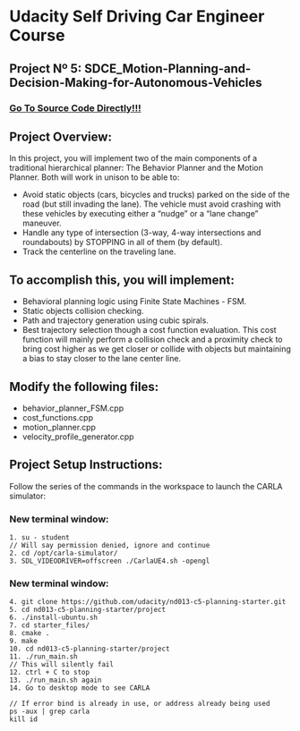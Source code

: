 # **Udacity Self Driving Car Engineer Course**

## **Project Nº 5: SDCE_Motion-Planning-and-Decision-Making-for-Autonomous-Vehicles**

### [Go To Source Code Directly!!!]()

## **Project Overview:** <br />

In this project, you will implement two of the main components of a traditional hierarchical planner: The Behavior Planner and the Motion Planner. Both will work in unison to be able to:<br />

- Avoid static objects (cars, bicycles and trucks) parked on the side of the road (but still invading the lane). The vehicle must avoid crashing with these vehicles by executing either a “nudge” or a “lane change” maneuver.<br />
- Handle any type of intersection (3-way, 4-way intersections and roundabouts) by STOPPING in all of them (by default).<br />
- Track the centerline on the traveling lane.<br />

## **To accomplish this, you will implement:** <br />

- Behavioral planning logic using Finite State Machines - FSM.<br />
- Static objects collision checking.<br />
- Path and trajectory generation using cubic spirals.<br />
- Best trajectory selection though a cost function evaluation. This cost function will mainly perform a collision check and a proximity check to bring cost higher as we get closer or collide with objects but maintaining a bias to stay closer to the lane center line.<br />

## **Modify the following files:** <br />
- behavior_planner_FSM.cpp<br />
- cost_functions.cpp<br />
- motion_planner.cpp<br />
- velocity_profile_generator.cpp<br />

## **Project Setup Instructions:** <br />

Follow the series of the commands in the workspace to launch the CARLA simulator:<br />

### **New terminal window:**<br />
```
1. su - student
// Will say permission denied, ignore and continue 
2. cd /opt/carla-simulator/
3. SDL_VIDEODRIVER=offscreen ./CarlaUE4.sh -opengl
```

### **New terminal window:** <br />
```
4. git clone https://github.com/udacity/nd013-c5-planning-starter.git
5. cd nd013-c5-planning-starter/project
6. ./install-ubuntu.sh
7. cd starter_files/
8. cmake .
9. make
10. cd nd013-c5-planning-starter/project
11. ./run_main.sh
// This will silently fail 
12. ctrl + C to stop 
13. ./run_main.sh again
14. Go to desktop mode to see CARLA

// If error bind is already in use, or address already being used
ps -aux | grep carla
kill id
```
<br />
